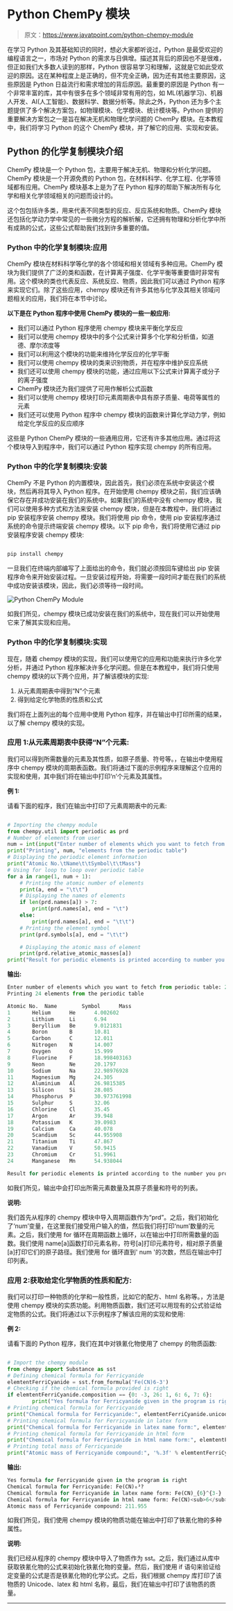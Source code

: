 # Python ChemPy 模块

> 原文：<https://www.javatpoint.com/python-chempy-module>

在学习 Python 及其基础知识的同时，想必大家都听说过，Python 是最受欢迎的编程语言之一，市场对 Python 的需求与日俱增。描述其背后的原因也不是很难，但正如我们大多数人读到的那样，Python 很容易学习和理解，这就是它如此受欢迎的原因。这在某种程度上是正确的，但不完全正确，因为还有其他主要原因，这些原因是 Python 日益流行和需求增加的背后原因。最重要的原因是 Python 有一个非常丰富的库，其中有很多在多个领域非常有用的包，如 ML(机器学习)、机器人开发、AI(人工智能)、数据科学、数据分析等。除此之外，Python 还为多个主题提供了多个解决方案包，如物理模块、化学模块、统计模块等。Python 提供的重要解决方案包之一是旨在解决无机和物理化学问题的 ChemPy 模块。在本教程中，我们将学习 Python 的这个 ChemPy 模块，并了解它的应用、实现和安装。

## Python 的化学复制模块介绍

ChemPy 模块是一个 Python 包，主要用于解决无机、物理和分析化学问题。ChemPy 模块是一个开源免费的 Python 包，在材料科学、化学工程、化学等领域都有应用。ChemPy 模块基本上是为了在 Python 程序的帮助下解决所有与化学和相关化学领域相关的问题而设计的。

这个包包括许多类，用来代表不同类型的反应、反应系统和物质。ChemPy 模块还包括化学动力学中常见的一些微分方程的解析解，它还拥有物理和分析化学中所有成熟的公式，这些公式帮助我们找到许多重要的值。

### Python 中的化学复制模块:应用

ChemPy 模块在材料科学等化学的各个领域和相关领域有多种应用。ChemPy 模块为我们提供了广泛的类和函数，在计算离子强度、化学平衡等重要值时非常有用。这个模块的类也代表反应、系统反应、物质，因此我们可以通过 Python 程序来实现它们。除了这些应用，chempy 模块还有许多其他与化学及其相关领域问题相关的应用，我们将在本节中讨论。

**以下是在 Python 程序中使用 ChemPy 模块的一些一般应用:**

*   我们可以通过 Python 程序使用 chempy 模块来平衡化学反应
*   我们可以使用 chempy 模块中的多个公式来计算多个化学和分析值，如道德、摩尔浓度等
*   我们可以利用这个模块的功能来维持化学反应的化学平衡
*   我们可以使用 chempy 模块的类来识别物质，并在程序中维护反应系统
*   我们还可以使用 chempy 模块的功能，通过应用以下公式来计算离子或分子的离子强度
*   ChemPy 模块还为我们提供了可用作解析公式函数
*   我们可以使用 chempy 模块打印元素周期表中具有原子质量、电荷等属性的元素
*   我们还可以使用 Python 程序中 chempy 模块的函数来计算化学动力学，例如给定化学反应的反应顺序

这些是 Python ChemPy 模块的一些通用应用，它还有许多其他应用。通过将这个模块导入到程序中，我们可以通过 Python 程序实现 chempy 的所有应用。

### Python 中的化学复制模块:安装

ChemPy 不是 Python 的内置模块，因此首先，我们必须在系统中安装这个模块，然后再将其导入 Python 程序。在开始使用 chempy 模块之前，我们应该确保它存在并成功安装在我们的系统中。如果我们的系统中没有 chempy 模块，我们可以使用多种方式和方法来安装 chempy 模块，但是在本教程中，我们将通过 pip 安装程序安装 chempy 模块。我们将使用 pip 命令，使用 pip 安装程序通过系统的命令提示终端安装 chempy 模块。以下 pip 命令，我们将使用它通过 pip 安装程序安装 chempy 模块:

```py

pip install chempy

```

一旦我们在终端内部编写了上面给出的命令，我们就必须按回车键给出 pip 安装程序命令来开始安装过程。一旦安装过程开始，将需要一段时间才能在我们的系统中成功安装该模块，因此，我们必须等待一段时间。

![Python ChemPy Module](img/33d72834e764c320c699518cf5031be9.png)

如我们所见，chempy 模块已成功安装在我们的系统中，现在我们可以开始使用它来了解其实现和应用。

### Python 中的化学复制模块:实现

现在，随着 chempy 模块的实现，我们可以使用它的应用和功能来执行许多化学分析，并通过 Python 程序解决许多化学问题。但是在本教程中，我们将只使用 chempy 模块的以下两个应用，并了解该模块的实现:

1.  从元素周期表中得到“N”个元素
2.  得到给定化学物质的性质和公式

我们将在上面列出的每个应用中使用 Python 程序，并在输出中打印所需的结果，以了解 chempy 模块的实现。

### 应用 1:从元素周期表中获得“N”个元素:

我们可以得到所需数量的元素及其性质，如原子质量、符号等。，在输出中使用程序中 chempy 模块的周期表函数。我们将通过下面的示例程序来理解这个应用的实现和使用，其中我们将在输出中打印‘n’个元素及其属性。

**例 1:**

请看下面的程序，我们在输出中打印了元素周期表中的元素:

```py

# Importing the chempy module
from chempy.util import periodic as prd
# Number of elements from user
num = int(input("Enter number of elements which you want to fetch from periodic table: "))
print("Printing", num, "elements from the periodic table")
# Displaying the periodic element information
print("Atomic No.\tName\t\tSymbol\t\tMass")
# Using for loop to loop over periodic table
for a in range(1, num + 1):
	# Printing the atomic number of elements
	print(a, end = "\t\t")
	# Displaying the names of elements
	if len(prd.names[a]) > 7:
		print(prd.names[a], end = "\t")
	else:
		print(prd.names[a], end = "\t\t")
	# Printing the element symbol
	print(prd.symbols[a], end = "\t\t")

	# Displaying the atomic mass of element
	print(prd.relative_atomic_masses[a])
print("Result for periodic elements is printed according to number you provided")

```

**输出:**

```py
Enter number of elements which you want to fetch from periodic table: 24
Printing 24 elements from the periodic table

Atomic No.	Name		Symbol		Mass
1		Helium		He		4.002602
2		Lithium		Li		6.94
3		Beryllium	Be		9.0121831
4		Boron		B		10.81
5		Carbon		C		12.011
6		Nitrogen	N		14.007
7		Oxygen		O		15.999
8		Fluorine	F		18.998403163
9		Neon		Ne		20.1797
10		Sodium		Na		22.98976928
11		Magnesium	Mg		24.305
12		Aluminium	Al		26.9815385
13		Silicon		Si		28.085
14		Phosphorus	P		30.973761998
15		Sulphur		S		32.06
16		Chlorine	Cl		35.45
17		Argon		Ar		39.948
18		Potassium	K		39.0983
19		Calcium		Ca		40.078
20		Scandium	Sc		44.955908
21		Titanium	Ti		47.867
22		Vanadium	V		50.9415
23		Chromium	Cr		51.9961
24		Manganese	Mn		54.938044

Result for periodic elements is printed according to the number you provided

```

如我们所见，输出中会打印出所需元素数量及其原子质量和符号的列表。

**说明:**

我们首先从程序的 chempy 模块中导入周期函数作为“prd”。之后，我们初始化了‘num’变量，在这里我们接受用户输入的值，然后我们将打印‘num’数量的元素。之后，我们使用 for 循环在周期函数上循环，以在输出中打印所需数量的函数。我们使用 name[a]函数打印元素名称，符号[a]打印元素符号，相对原子质量[a]打印它们的原子路径。我们使用 for 循环直到' num '的次数，然后在输出中打印列表。

### 应用 2:获取给定化学物质的性质和配方:

我们可以打印一种物质的化学和一般性质，比如它的配方、html 名称等。，方法是使用 chempy 模块的实质功能。利用物质函数，我们还可以用现有的公式验证给定物质的公式。我们将通过以下示例程序了解该应用的实现和使用:

**例 2:**

请看下面的 Python 程序，我们在其中对铁氰化物使用了 chempy 的物质函数:

```py

# Import the chempy module
from chempy import Substance as sst
# Defining chemical formula for Ferricyanide
elemtentFerriCyanide = sst.from_formula('Fe(CN)6-3')
# Checking if the chemical formula provided is right
if elemtentFerriCyanide.composition == {0: -3, 26: 1, 6: 6, 7: 6}:
        print("Yes formula for Ferricyanide given in the program is right")
# Printing chemical formula for Ferricyanide
print("Chemical formula for Ferricyanide:", elemtentFerriCyanide.unicode_name)
# Printing chemical formula for Ferricyanide in latex form
print("Chemical formula for Ferricyanide in latex name form:", elemtentFerriCyanide.latex_name)
# Printing chemical formula for Ferricyanide in html form
print("Chemical formula for Ferricyanide in html name form:", elemtentFerriCyanide.html_name)
# Printing total mass of Ferricyanide
print("Atomic mass of Ferricyanide compound:", '%.3f' % elemtentFerriCyanide.mass)

```

**输出:**

```py
Yes formula for Ferricyanide given in the program is right
Chemical formula for Ferricyanide: Fe(CN)₆³?
Chemical formula for Ferricyanide in latex name form: Fe(CN)_{6}^{3-}
Chemical formula for Ferricyanide in html name form: Fe(CN)<sub>6</sub><sup>3-</sup>
Atomic mass of Ferricyanide compound: 211.955

```

如我们所见，我们使用 chempy 模块的物质功能在输出中打印了铁氰化物的多种属性。

**说明:**

我们已经从程序的 chempy 模块中导入了物质作为 sst。之后，我们通过从库中获取铁氰化物的公式来初始化铁氰化物的变量。然后，我们使用 if 语句来验证给定变量的公式是否是铁氰化物的化学公式。之后，我们根据 chempy 库打印了该物质的 Unicode、latex 和 html 名称，最后，我们在输出中打印了该物质的质量。

* * *